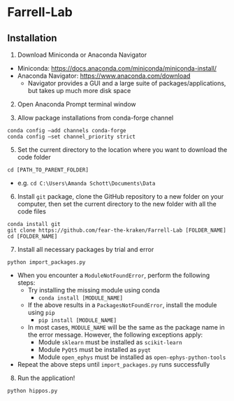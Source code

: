 # Farrell-Lab

## Installation
1) Download Miniconda or Anaconda Navigator
* Miniconda: https://docs.anaconda.com/miniconda/miniconda-install/
* Anaconda Navigator: https://www.anaconda.com/download
  * Navigator provides a GUI and a large suite of packages/applications, but takes up much more disk space
  
2) Open Anaconda Prompt terminal window
  
4) Allow package installations from conda-forge channel
```
conda config –add channels conda-forge
conda config –set channel_priority strict
```

5) Set the current directory to the location where you want to download the code folder
```
cd [PATH_TO_PARENT_FOLDER]
```
* e.g. ```cd C:\Users\Amanda Schott\Documents\Data```

6) Install ```git``` package, clone the GitHub repository to a new folder on your computer, then set the current directory to the new folder with all the code files
```
conda install git
git clone https://github.com/fear-the-kraken/Farrell-Lab [FOLDER_NAME]
cd [FOLDER_NAME]
```

7) Install all necessary packages by trial and error
```
python import_packages.py
```
* When you encounter a ```ModuleNotFoundError```, perform the following steps:
  * Try installing the missing module using conda
    * ```conda install [MODULE_NAME]```
  * If the above results in a ```PackagesNotFoundError```, install the module using ```pip```
    * ```pip install [MODULE_NAME]```
  * In most cases, ```MODULE_NAME``` will be the same as the package name in the error message. However, the following exceptions apply:
    * Module ```sklearn``` must be installed as ```scikit-learn```
    * Module ```PyQt5``` must be installed as ```pyqt```
    * Module ```open_ephys``` must be installed as ```open-ephys-python-tools```
* Repeat the above steps until ```import_packages.py``` runs successfully

8) Run the application!
```
python hippos.py
```
